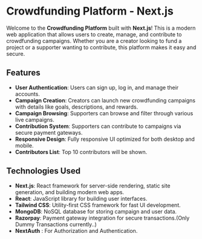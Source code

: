 # Crowdfunding Platform - Next.js

Welcome to the **Crowdfunding Platform** built with **Next.js**! This is a modern web application that allows users to create, manage, and contribute to crowdfunding campaigns. Whether you are a creator looking to fund a project or a supporter wanting to contribute, this platform makes it easy and secure.

## Features

- **User Authentication**: Users can sign up, log in, and manage their accounts.
- **Campaign Creation**: Creators can launch new crowdfunding campaigns with details like goals, descriptions, and rewards.
- **Campaign Browsing**: Supporters can browse and filter through various live campaigns.
- **Contribution System**: Supporters can contribute to campaigns via secure payment gateways.
- **Responsive Design**: Fully responsive UI optimized for both desktop and mobile.
- **Contributors List**: Top 10 contributors will be shown.

## Technologies Used

- **Next.js**: React framework for server-side rendering, static site generation, and building modern web apps.
- **React**: JavaScript library for building user interfaces.
- **Tailwind CSS**: Utility-first CSS framework for fast UI development.
- **MongoDB**: NoSQL database for storing campaign and user data.
- **Razorpay**: Payment gateway integration for secure transactions.(Only Dummy Transactions currently..)
- **NextAuth** : For Authorization and Authentication.
